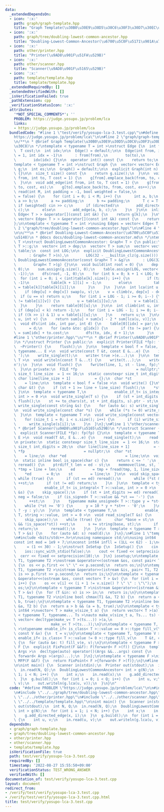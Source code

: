 ```yaml
---
data:
  _extendedDependsOn:
  - icon: ':x:'
    path: graph/graph-template.hpp
    title: "Graph Template(\u30B0\u30E9\u30D5\u30C6\u30F3\u30D7\u30EC\u30FC\u30C8)"
  - icon: ':x:'
    path: graph/tree/doubling-lowest-common-ancestor.hpp
    title: "Doubling-Lowest-Common-Ancestor(\u6700\u5C0F\u5171\u901A\u7956\u5148)"
  - icon: ':x:'
    path: other/printer.hpp
    title: "Printer(\u9AD8\u901F\u51FA\u529B)"
  - icon: ':x:'
    path: other/scanner.hpp
    title: "Scanner(\u9AD8\u901F\u5165\u529B)"
  - icon: ':x:'
    path: template/template.hpp
    title: template/template.hpp
  _extendedRequiredBy: []
  _extendedVerifiedWith: []
  _isVerificationFailed: true
  _pathExtension: cpp
  _verificationStatusIcon: ':x:'
  attributes:
    '*NOT_SPECIAL_COMMENTS*': ''
    PROBLEM: https://judge.yosupo.jp/problem/lca
    links:
    - https://judge.yosupo.jp/problem/lca
  bundledCode: "#line 1 \"test/verify/yosupo-lca-3.test.cpp\"\n#define PROBLEM \"\
    https://judge.yosupo.jp/problem/lca\"\n\n#line 2 \"graph/graph-template.hpp\"\n\
    \n/**\n * @brief Graph Template(\u30B0\u30E9\u30D5\u30C6\u30F3\u30D7\u30EC\u30FC\
    \u30C8)\n */\ntemplate < typename T = int >\nstruct Edge {\n  int from, to;\n\
    \  T cost;\n  int idx;\n\n  Edge() = default;\n\n  Edge(int from, int to, T cost\
    \ = 1, int idx = -1)\n      : from(from),\n        to(to),\n        cost(cost),\n\
    \        idx(idx) {}\n\n  operator int() const {\n    return to;\n  }\n};\n\n\
    template < typename T = int >\nstruct Graph {\n  vector< vector< Edge< T > > >\
    \ g;\n  int es;\n\n  Graph() = default;\n\n  explicit Graph(int n): g(n), es(0)\
    \ {}\n\n  size_t size() const {\n    return g.size();\n  }\n\n  void add_directed_edge(int\
    \ from, int to, T cost = 1) {\n    g[from].emplace_back(from, to, cost, es++);\n\
    \  }\n\n  void add_edge(int from, int to, T cost = 1) {\n    g[from].emplace_back(from,\
    \ to, cost, es);\n    g[to].emplace_back(to, from, cost, es++);\n  }\n\n  void\
    \ read(int M, int padding = -1, bool weighted = false,\n            bool directed\
    \ = false) {\n    for (int i = 0; i < M; i++) {\n      int a, b;\n      cin >>\
    \ a >> b;\n      a += padding;\n      b += padding;\n      T c = T(1);\n     \
    \ if (weighted) cin >> c;\n      if (directed)\n        add_directed_edge(a, b,\
    \ c);\n      else\n        add_edge(a, b, c);\n    }\n  }\n\n  inline vector<\
    \ Edge< T > > &operator[](const int &k) {\n    return g[k];\n  }\n\n  inline const\
    \ vector< Edge< T > > &operator[](const int &k) const {\n    return g[k];\n  }\n\
    };\n\ntemplate < typename T = int >\nusing Edges = vector< Edge< T > >;\n#line\
    \ 2 \"graph/tree/doubling-lowest-common-ancestor.hpp\"\n\n#line 4 \"graph/tree/doubling-lowest-common-ancestor.hpp\"\
    \n\n/**\n * @brief Doubling-Lowest-Common-Ancestor(\u6700\u5C0F\u5171\u901A\u7956\
    \u5148)\n * @docs docs/doubling-lowest-common-ancestor.md\n */\ntemplate < typename\
    \ T >\nstruct DoublingLowestCommonAncestor: Graph< T > {\n public:\n  using Graph<\
    \ T >::g;\n  vector< int > dep;\n  vector< T > sum;\n  vector< vector< int > >\
    \ table;\n  const int LOG;\n\n  explicit DoublingLowestCommonAncestor(int n)\n\
    \      : Graph< T >(n),\n        LOG(32 - __builtin_clz(g.size())) {}\n\n  explicit\
    \ DoublingLowestCommonAncestor(const Graph< T > &g)\n      : LOG(32 - __builtin_clz(g.size())),\n\
    \        Graph< T >(g) {}\n\n  void build(int root = 0) {\n    dep.assign(g.size(),\
    \ 0);\n    sum.assign(g.size(), 0);\n    table.assign(LOG, vector< int >(g.size(),\
    \ -1));\n    dfs(root, -1, 0);\n    for (int k = 0; k + 1 < LOG; k++) {\n    \
    \  for (int i = 0; i < (int)table[k].size(); i++) {\n        if (table[k][i] ==\
    \ -1)\n          table[k + 1][i] = -1;\n        else\n          table[k + 1][i]\
    \ = table[k][table[k][i]];\n      }\n    }\n  }\n\n  int lca(int u, int v) {\n\
    \    if (dep[u] > dep[v]) swap(u, v);\n    v = climb(v, dep[v] - dep[u]);\n  \
    \  if (u == v) return u;\n    for (int i = LOG - 1; i >= 0; i--) {\n      if (table[i][u]\
    \ != table[i][v]) {\n        u = table[i][u];\n        v = table[i][v];\n    \
    \  }\n    }\n    return table[0][u];\n  }\n\n  int climb(int u, int k) {\n   \
    \ if (dep[u] < k) return -1;\n    for (int i = LOG - 1; i >= 0; i--) {\n     \
    \ if ((k >> i) & 1) u = table[i][u];\n    }\n    return u;\n  }\n\n  T dist(int\
    \ u, int v) {\n    return sum[u] + sum[v] - 2 * sum[lca(u, v)];\n  }\n\n private:\n\
    \  void dfs(int idx, int par, int d) {\n    table[0][idx] = par;\n    dep[idx]\
    \      = d;\n    for (auto &to: g[idx]) {\n      if (to != par) {\n        sum[to]\
    \ = sum[idx] + to.cost;\n        dfs(to, idx, d + 1);\n      }\n    }\n  }\n};\n\
    #line 1 \"other/printer.hpp\"\n/**\n * @brief Printer(\u9AD8\u901F\u51FA\u529B\
    )\n */\nstruct Printer {\n public:\n  explicit Printer(FILE *fp): fp(fp) {}\n\n\
    \  ~Printer() {\n    flush();\n  }\n\n  template < bool f = false, typename T,\
    \ typename... E >\n  void write(const T &t, const E &...e) {\n    if (f) write_single('\
    \ ');\n    write_single(t);\n    write< true >(e...);\n  }\n\n  template < typename...\
    \ T >\n  void writeln(const T &...t) {\n    write(t...);\n    write_single('\\\
    n');\n  }\n\n  void flush() {\n    fwrite(line, 1, st - line, fp);\n    st = line;\n\
    \  }\n\n private:\n  FILE *fp                           = nullptr;\n  static constexpr\
    \ size_t line_size  = 1 << 16;\n  static constexpr size_t int_digits = 20;\n \
    \ char line[line_size + 1]           = {};\n  char *st                       \
    \    = line;\n\n  template < bool f = false >\n  void write() {}\n\n  void write_single(const\
    \ char &t) {\n    if (st + 1 >= line + line_size) flush();\n    *st++ = t;\n \
    \ }\n\n  template < typename T,\n             enable_if_t< is_integral< T >::value,\
    \ int > = 0 >\n  void write_single(T s) {\n    if (st + int_digits >= line + line_size)\
    \ flush();\n    st += to_chars(st, st + int_digits, s).ptr - st;\n  }\n\n  void\
    \ write_single(const string &s) {\n    for (auto &c: s) write_single(c);\n  }\n\
    \n  void write_single(const char *s) {\n    while (*s != 0) write_single(*s++);\n\
    \  }\n\n  template < typename T >\n  void write_single(const vector< T > &s) {\n\
    \    for (size_t i = 0; i < s.size(); i++) {\n      if (i) write_single(' ');\n\
    \      write_single(s[i]);\n    }\n  }\n};\n#line 1 \"other/scanner.hpp\"\n/**\n\
    \ * @brief Scanner(\u9AD8\u901F\u5165\u529B)\n */\nstruct Scanner {\n public:\n\
    \  explicit Scanner(FILE *fp): fp(fp) {}\n\n  template < typename T, typename...\
    \ E >\n  void read(T &t, E &...e) {\n    read_single(t);\n    read(e...);\n  }\n\
    \n private:\n  static constexpr size_t line_size  = 1 << 16;\n  static constexpr\
    \ size_t int_digits = 20;\n  char line[line_size + 1]           = {};\n  FILE\
    \ *fp                           = nullptr;\n  char *st                       \
    \    = line;\n  char *ed                           = line;\n\n  void read() {}\n\
    \n  static inline bool is_space(char c) {\n    return c <= ' ';\n  }\n\n  void\
    \ reread() {\n    ptrdiff_t len = ed - st;\n    memmove(line, st, len);\n    char\
    \ *tmp = line + len;\n    ed        = tmp + fread(tmp, 1, line_size - len, fp);\n\
    \    *ed       = 0;\n    st        = line;\n  }\n\n  void skip_space() {\n   \
    \ while (true) {\n      if (st == ed) reread();\n      while (*st && is_space(*st))\
    \ ++st;\n      if (st != ed) return;\n    }\n  }\n\n  template < typename T,\n\
    \             enable_if_t< is_integral< T >::value, int > = 0 >\n  void read_single(T\
    \ &s) {\n    skip_space();\n    if (st + int_digits >= ed) reread();\n    bool\
    \ neg = false;\n    if (is_signed< T >::value && *st == '-') {\n      neg = true;\n\
    \      ++st;\n    }\n    typename make_unsigned< T >::type y = *st++ - '0';\n\
    \    while (*st >= '0') {\n      y = 10 * y + *st++ - '0';\n    }\n    s = (neg\
    \ ? -y : y);\n  }\n\n  template < typename T,\n             enable_if_t< is_same<\
    \ T, string >::value, int > = 0 >\n  void read_single(T &s) {\n    s = \"\";\n\
    \    skip_space();\n    while (true) {\n      char *base = st;\n      while (*st\
    \ && !is_space(*st)) ++st;\n      s += string(base, st);\n      if (st != ed)\
    \ return;\n      reread();\n    }\n  }\n\n  template < typename T >\n  void read_single(vector<\
    \ T > &s) {\n    for (auto &d: s) read(d);\n  }\n};\n#line 1 \"template/template.hpp\"\
    \n#include <bits/stdc++.h>\n\nusing namespace std;\n\nusing int64   = long long;\n\
    const int mod = 1e9 + 7;\n\nconst int64 infll = (1LL << 62) - 1;\nconst int inf\
    \     = (1 << 30) - 1;\n\nstruct IoSetup {\n  IoSetup() {\n    cin.tie(nullptr);\n\
    \    ios::sync_with_stdio(false);\n    cout << fixed << setprecision(10);\n  \
    \  cerr << fixed << setprecision(10);\n  }\n} iosetup;\n\ntemplate < typename\
    \ T1, typename T2 >\nostream &operator<<(ostream &os, const pair< T1, T2 > &p)\
    \ {\n  os << p.first << \" \" << p.second;\n  return os;\n}\n\ntemplate < typename\
    \ T1, typename T2 >\nistream &operator>>(istream &is, pair< T1, T2 > &p) {\n \
    \ is >> p.first >> p.second;\n  return is;\n}\n\ntemplate < typename T >\nostream\
    \ &operator<<(ostream &os, const vector< T > &v) {\n  for (int i = 0; i < (int)v.size();\
    \ i++) {\n    os << v[i] << (i + 1 != v.size() ? \" \" : \"\");\n  }\n  return\
    \ os;\n}\n\ntemplate < typename T >\nistream &operator>>(istream &is, vector<\
    \ T > &v) {\n  for (T &in: v) is >> in;\n  return is;\n}\n\ntemplate < typename\
    \ T1, typename T2 >\ninline bool chmax(T1 &a, T2 b) {\n  return a < b && (a =\
    \ b, true);\n}\n\ntemplate < typename T1, typename T2 >\ninline bool chmin(T1\
    \ &a, T2 b) {\n  return a > b && (a = b, true);\n}\n\ntemplate < typename T =\
    \ int64 >\nvector< T > make_v(size_t a) {\n  return vector< T >(a);\n}\n\ntemplate\
    \ < typename T, typename... Ts >\nauto make_v(size_t a, Ts... ts) {\n  return\
    \ vector< decltype(make_v< T >(ts...)) >(a,\n                                \
    \                make_v< T >(ts...));\n}\n\ntemplate < typename T, typename V\
    \ >\ntypename enable_if< is_class< T >::value == 0 >::type fill_v(\n    T &t,\
    \ const V &v) {\n  t = v;\n}\n\ntemplate < typename T, typename V >\ntypename\
    \ enable_if< is_class< T >::value != 0 >::type fill_v(\n    T &t, const V &v)\
    \ {\n  for (auto &e: t) fill_v(e, v);\n}\n\ntemplate < typename F >\nstruct FixPoint:\
    \ F {\n  explicit FixPoint(F &&f): F(forward< F >(f)) {}\n\n  template < typename...\
    \ Args >\n  decltype(auto) operator()(Args &&...args) const {\n    return F::operator()(*this,\
    \ forward< Args >(args)...);\n  }\n};\n\ntemplate < typename F >\ninline decltype(auto)\
    \ MFP(F &&f) {\n  return FixPoint< F >{forward< F >(f)};\n}\n#line 8 \"test/verify/yosupo-lca-3.test.cpp\"\
    \n\nint main() {\n  Scanner in(stdin);\n  Printer out(stdout);\n  int N, Q;\n\
    \  in.read(N, Q);\n  DoublingLowestCommonAncestor< int > g(N);\n  for (int i =\
    \ 1; i < N; i++) {\n    int x;\n    in.read(x);\n    g.add_directed_edge(x, i);\n\
    \  }\n  g.build();\n  for (int i = 0; i < Q; i++) {\n    int u, v;\n    in.read(u,\
    \ v);\n    out.writeln(g.lca(u, v));\n  }\n}\n"
  code: "#define PROBLEM \"https://judge.yosupo.jp/problem/lca\"\n\n#include \"../../graph/graph-template.hpp\"\
    \n#include \"../../graph/tree/doubling-lowest-common-ancestor.hpp\"\n#include\
    \ \"../../other/printer.hpp\"\n#include \"../../other/scanner.hpp\"\n#include\
    \ \"../../template/template.hpp\"\n\nint main() {\n  Scanner in(stdin);\n  Printer\
    \ out(stdout);\n  int N, Q;\n  in.read(N, Q);\n  DoublingLowestCommonAncestor<\
    \ int > g(N);\n  for (int i = 1; i < N; i++) {\n    int x;\n    in.read(x);\n\
    \    g.add_directed_edge(x, i);\n  }\n  g.build();\n  for (int i = 0; i < Q; i++)\
    \ {\n    int u, v;\n    in.read(u, v);\n    out.writeln(g.lca(u, v));\n  }\n}\n"
  dependsOn:
  - graph/graph-template.hpp
  - graph/tree/doubling-lowest-common-ancestor.hpp
  - other/printer.hpp
  - other/scanner.hpp
  - template/template.hpp
  isVerificationFile: true
  path: test/verify/yosupo-lca-3.test.cpp
  requiredBy: []
  timestamp: '2022-08-27 15:55:50+09:00'
  verificationStatus: TEST_WRONG_ANSWER
  verifiedWith: []
documentation_of: test/verify/yosupo-lca-3.test.cpp
layout: document
redirect_from:
- /verify/test/verify/yosupo-lca-3.test.cpp
- /verify/test/verify/yosupo-lca-3.test.cpp.html
title: test/verify/yosupo-lca-3.test.cpp
---
```

